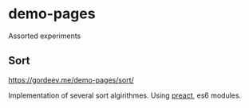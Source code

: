 # demo-pages
Assorted experiments
## Sort
<https://gordeev.me/demo-pages/sort/>

Implementation of several sort algirithmes. Using [preact](https://preactjs.com/), es6 modules.
